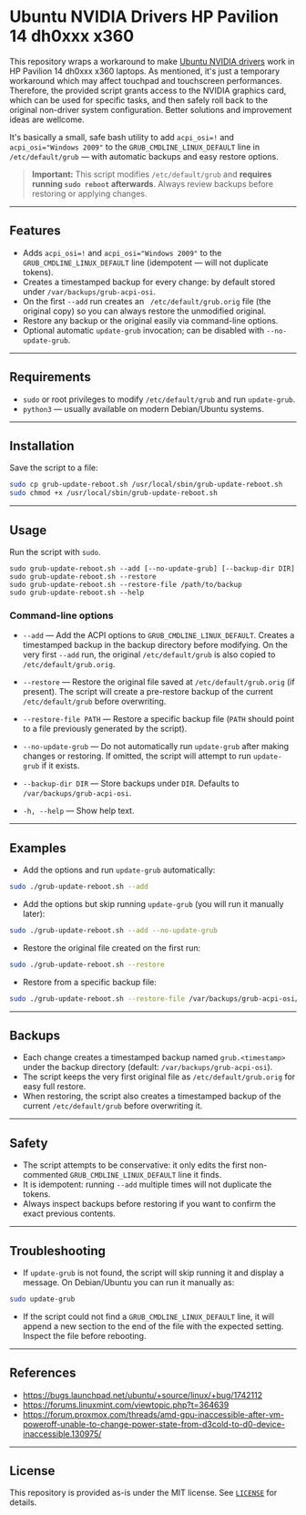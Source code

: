 # Ubuntu NVIDIA Drivers HP Pavilion 14 dh0xxx x360

This repository wraps a workaround to make [Ubuntu NVIDIA drivers](https://documentation.ubuntu.com/server/how-to/graphics/install-nvidia-drivers/) work in HP Pavilion 14 dh0xxx x360 laptops. As mentioned, it's just a temporary workaround which may affect touchpad and touchscreen performances. Therefore, the provided script grants access to the NVIDIA graphics card, which can be used for specific tasks, and then safely roll back to the original non-driver system configuration. Better solutions and improvement ideas are wellcome.

It's basically a small, safe bash utility to add `acpi_osi=!` and `acpi_osi="Windows 2009"` to the `GRUB_CMDLINE_LINUX_DEFAULT` line in `/etc/default/grub` — with automatic backups and easy restore options.

> **Important:** This script modifies `/etc/default/grub` and **requires running `sudo reboot` afterwards**. Always review backups before restoring or applying changes.

---

## Features

* Adds `acpi_osi=!` and `acpi_osi="Windows 2009"` to the `GRUB_CMDLINE_LINUX_DEFAULT` line (idempotent — will not duplicate tokens).
* Creates a timestamped backup for every change: by default stored under `/var/backups/grub-acpi-osi`.
* On the first `--add` run creates an ` /etc/default/grub.orig` file (the original copy) so you can always restore the unmodified original.
* Restore any backup or the original easily via command-line options.
* Optional automatic `update-grub` invocation; can be disabled with `--no-update-grub`.

---

## Requirements

* `sudo` or root privileges to modify `/etc/default/grub` and run `update-grub`.
* `python3` — usually available on modern Debian/Ubuntu systems.

---

## Installation

Save the script to a file:

```bash
sudo cp grub-update-reboot.sh /usr/local/sbin/grub-update-reboot.sh
sudo chmod +x /usr/local/sbin/grub-update-reboot.sh
```

---

## Usage

Run the script with `sudo`.

```
sudo grub-update-reboot.sh --add [--no-update-grub] [--backup-dir DIR]
sudo grub-update-reboot.sh --restore
sudo grub-update-reboot.sh --restore-file /path/to/backup
sudo grub-update-reboot.sh --help
```

### Command-line options

* `--add` — Add the ACPI options to `GRUB_CMDLINE_LINUX_DEFAULT`. Creates a timestamped backup in the backup directory before modifying. On the very first `--add` run, the original `/etc/default/grub` is also copied to `/etc/default/grub.orig`.

* `--restore` — Restore the original file saved at `/etc/default/grub.orig` (if present). The script will create a pre-restore backup of the current `/etc/default/grub` before overwriting.

* `--restore-file PATH` — Restore a specific backup file (`PATH` should point to a file previously generated by the script).

* `--no-update-grub` — Do not automatically run `update-grub` after making changes or restoring. If omitted, the script will attempt to run `update-grub` if it exists.

* `--backup-dir DIR` — Store backups under `DIR`. Defaults to `/var/backups/grub-acpi-osi`.

* `-h, --help` — Show help text.

---

## Examples

* Add the options and run `update-grub` automatically:

```bash
sudo ./grub-update-reboot.sh --add
```

* Add the options but skip running `update-grub` (you will run it manually later):

```bash
sudo ./grub-update-reboot.sh --add --no-update-grub
```

* Restore the original file created on the first run:

```bash
sudo ./grub-update-reboot.sh --restore
```

* Restore from a specific backup file:

```bash
sudo ./grub-update-reboot.sh --restore-file /var/backups/grub-acpi-osi/grub.20250824093000
```

---

## Backups

* Each change creates a timestamped backup named `grub.<timestamp>` under the backup directory (default: `/var/backups/grub-acpi-osi`).
* The script keeps the very first original file as `/etc/default/grub.orig` for easy full restore.
* When restoring, the script also creates a timestamped backup of the current `/etc/default/grub` before overwriting it.

---

## Safety

* The script attempts to be conservative: it only edits the first non-commented `GRUB_CMDLINE_LINUX_DEFAULT` line it finds.
* It is idempotent: running `--add` multiple times will not duplicate the tokens.
* Always inspect backups before restoring if you want to confirm the exact previous contents.

---

## Troubleshooting

* If `update-grub` is not found, the script will skip running it and display a message. On Debian/Ubuntu you can run it manually as:

```bash
sudo update-grub
```

* If the script could not find a `GRUB_CMDLINE_LINUX_DEFAULT` line, it will append a new section to the end of the file with the expected setting. Inspect the file before rebooting.

---

## References

* https://bugs.launchpad.net/ubuntu/+source/linux/+bug/1742112
* https://forums.linuxmint.com/viewtopic.php?t=364639
* https://forum.proxmox.com/threads/amd-gpu-inaccessible-after-vm-poweroff-unable-to-change-power-state-from-d3cold-to-d0-device-inaccessible.130975/

---

## License

This repository is provided as-is under the MIT license. See [`LICENSE`](./LICENSE) for details.

